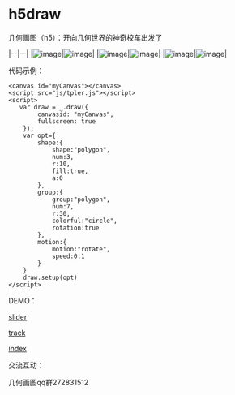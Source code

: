 # h5draw
几何画图（h5）：开向几何世界的神奇校车出发了


|--|--|
|![image](https://github.com/Walt2016/h5draw/blob/master/pic/group.gif)|![image](https://github.com/Walt2016/h5draw/blob/master/pic/sierpinski.gif)| 
|![image](https://github.com/Walt2016/h5draw/blob/master/pic/diagonal.gif)|![image](https://github.com/Walt2016/h5draw/blob/master/pic/firework.gif)|
|![image](https://github.com/Walt2016/h5draw/blob/master/pic/spiral.gif)|![image](https://github.com/Walt2016/h5draw/blob/master/pic/spiralpolygon.gif)|


代码示例：
```
<canvas id="myCanvas"></canvas>
<script src="js/tpler.js"></script>
<script>
   var draw = _.draw({
        canvasid: "myCanvas",
        fullscreen: true
    });
    var opt={
        shape:{
            shape:"polygon",
            num:3,
            r:10,
            fill:true,
            a:0
        },
        group:{
            group:"polygon",
            num:7,
            r:30,
            colorful:"circle",
            rotation:true
        },
        motion:{
            motion:"rotate",
            speed:0.1
        }
    }
    draw.setup(opt)
</script>

```

DEMO：

[slider](https://walt2016.github.io/h5draw/slider.html)

[track](https://walt2016.github.io/h5draw/track.html)

[index](https://walt2016.github.io/h5draw/index.html)



交流互动：

几何画图qq群272831512
